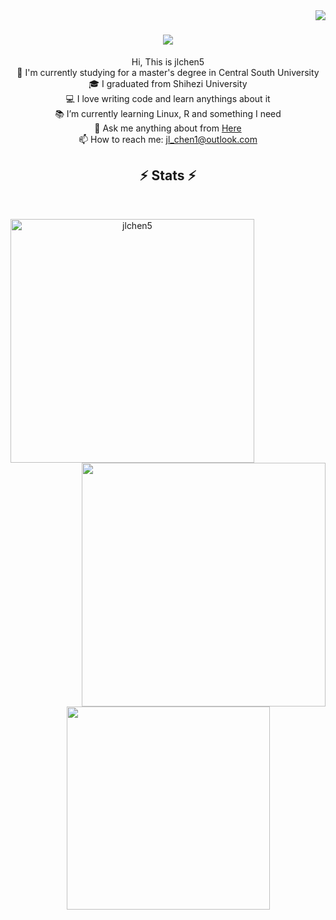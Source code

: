 <img align="right" src="https://visitor-badge.laobi.icu/badge?page_id=jlchen5.jlchen5">
 
<h1 align="center">
  <a href="https://git.io/typing-svg">
    <img src="https://readme-typing-svg.herokuapp.com/?lines=Hello,+World!+👋;Welcome+Here,+My+Buddy....;Nice+to+meet+you!&center=true&size=30">
  </a>
</h1>
 

<p align="center">
 Hi, This is jlchen5 
  <br>
  🔬 I'm currently studying for a master's degree in Central South University
  <br>
  🎓 I graduated from Shihezi University 
  <br>
  💻 I love writing code and learn anythings about it
  <br>
  📚 I’m currently learning Linux, R and something I need
  <br>
  💬 Ask me anything about from <a href="https://github.com/jlchen5/jlchen5/issues" title="Issues">Here</a>
  <br>
  📫 How to reach me: <a href="mailto: jl_chen1@outlook.com">jl_chen1@outlook.com</a>
</p>
 

 
<h2 align="center">⚡ Stats ⚡</h2>
<br>
<p align=center>
  <div align=center>
    <a href="https://github.com/denvercoder1/github-readme-streak-stats" title="Go to Source">
      <img align="left" width=390 src="https://github-readme-streak-stats.herokuapp.com/?user=jlchen5&theme=react&border=61dafb&hide_border=true" alt="jlchen5" />
    </a>
    <a href="https://github.com/anuraghazra/github-readme-stats" title="Go to Source">
      <img align="right" width=390 src="https://github-readme-stats.vercel.app/api?username=jlchen5&show_icons=true&theme=react&border_color=61dafb&hide_border=true" />
    </a>
  </div>
  <br><br><br><br><br><br><br><br><br>
  <div align=center>
    <a href="https://github.com/anuraghazra/github-readme-stats">
      <img width=325 align="center" src="https://github-readme-stats.vercel.app/api/top-langs/?username=jlchen5&hide=c%23,powershell,Mathematica,Ruby,Objective-C,Objective-C%2b%2b,Cuda&title_color=61dafb&text_color=ffffff&icon_color=61dafb&bg_color=20232a&langs_count=8&layout=compact&border_color=61dafb&hide_border=true" />
    </a>
  </div>

</p>
 


 
 
 
 
 
 
 
 
 
